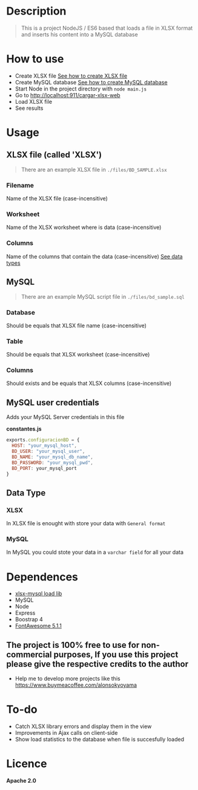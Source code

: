 # Description
> This is a project NodeJS / ES6 based that loads a file in XLSX format and inserts his content into a MySQL database

# How to use
- Create XLSX file [See how to create XLSX file](https://github.com/AlonsoK28/xlsx-load-node#xlsx-file-called-xlsx)
- Create MySQL database [See how to create MySQL database](https://github.com/AlonsoK28/xlsx-load-node#mysql)
- Start Node in the project directory with `node main.js`
- Go to [http://localhost:911/cargar-xlsx-web](http://localhost:911/carga-xlsx-web)
- Load XLSX file
- See results
# Usage

## XLSX file (called 'XLSX')  

> There are an example XLSX file in `./files/BD_SAMPLE.xlsx`

### Filename  
Name of the XLSX file (case-incensitive)

### Worksheet
Name of the XLSX worksheet where is data (case-incensitive)

### Columns  
Name of the columns that contain the data (case-incensitive) [See data types](https://github.com/AlonsoK28/xlsx-load-node#data-type)

## MySQL

> There are an example MySQL script file in `./files/bd_sample.sql`

### Database
Should be equals that XLSX file name (case-incensitive)

### Table
Should be equals that XLSX worksheet (case-incensitive)

### Columns
Should exists and be equals that XLSX columns (case-incensitive)

## MySQL user credentials
Adds your MySQL Server credentials in this file

**constantes.js**
```javascript 
exports.configuracionBD = {
  HOST: "your_mysql_host",
  BD_USER: "your_mysql_user",
  BD_NAME: "your_mysql_db_name",
  BD_PASSWORD: "your_mysql_pwd",
  BD_PORT: your_mysql_port
}
```

## Data Type
### XLSX
In XLSX file is enought with store your data with `General format`

### MySQL
In MySQL you could stote your data in a `varchar field` for all your data

# Dependences
* [xlsx-mysql load lib](https://github.com/Rizwaan-Company/xlsx-mysql)
* MySQL
* Node 
* Express
* Boostrap 4
* [FontAwesome 5.1.1]([https://fontawesome.com/](https://fontawesome.com/))

## The project is 100% free to use for non-commercial purposes, If you use this project please give the respective credits to the author

* Help me to develop more projects like this https://www.buymeacoffee.com/alonsokyoyama

# To-do
* Catch XLSX library errors and display them in the view
* Improvements in Ajax calls on client-side
* Show load statistics to the database when file is succesfully loaded

# Licence
**Apache 2.0**
